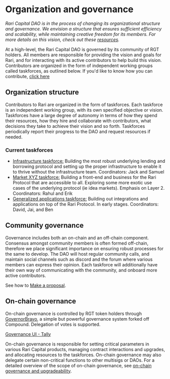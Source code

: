 # Organization and governance

_Rari Capital DAO is in the process of changing its organizational structure and governance. We envision a structure that ensures sufficient efficiency and scalability, while maintaining creative freedom for its members. For more details on this vision, check out these [resources](https://info.rari.capital/ecosystem/)._

At a high-level, the Rari Capital DAO is governed by its community of RGT holders. All members are responsible for providing the vision and goals for Rari, and for interacting with its active contributors to help build this vision. Contributors are organized in the form of independent working groups called taskforces, as outlined below. If you'd like to know how you can contribute, [click here](https://info.rari.capital/ecosystem/)

## Organization structure

Contributors to Rari are organized in the form of taskforces. Each taskforce is an independent working group, with its own specified objective or vision. Taskforces have a large degree of autonomy in terms of how they spend their resources, how they hire and collaborate with contributors, what decisions they take to achieve their vision and so forth. Taskforces periodically report their progress to the DAO and request resources if needed.

### Current taskforces

- [Infrastructure taskforce:](https://info.rari.capital/governance/infrastructure/#members) Building the most robust underlying lending and borrowing protocol and setting up the proper infrastructure to enable it to thrive without the infrastructure team. Coordinators: Jack and Samuel
- [Market XYZ taskforce:](https://info.rari.capital/governance/market/) Building a front-end and business for the Rari Protocol that are accessible to all. Exploring some more exotic use cases of the underlying protocol (ie idea markets). Emphasis on Layer 2. Coordinators: Rahul and Erik
- [Generalized applications taskforce:](https://info.rari.capital/governance/genApp/) Building out integrations and applications on top of the Rari Protocol. In early stages. Coordinators: David, Jai, and Ben

## Community governance

Governance includes both an on-chain and an off-chain component. Consensus amongst community members is often formed off-chain, therefore we place significant importance on ensuring robust processes for the same to develop. The DAO will host regular community calls, and maintain social channels such as discord and the forum where various members can express their opinion. Each taskforce will additionally have their own way of communicating with the community, and onboard more active contributors.

See how to [Make a proposal](https://info.rari.capital/governance/makeProposal/#proposal-format).

## On-chain governance

On-chain governance is controlled by RGT token holders through [GovernorBravo](https://medium.com/tally-blog/understanding-governor-bravo-69b06f1875da), a simple but powerful governance system forked off Compound. Delegation of votes is supported.

[Governance UI - Tally](https://www.withtally.com/governance/rari)

On-chain governance is responsible for setting critical parameters in various Rari Capital products, managing contract interactions and upgrades, and allocating resources to the taskforces. On-chain governance may also delegate certain non-critical functions to other multisigs or DAOs. For a detailed overview of the scope of on-chain governance, see [on-chain governance and upgradeability](https://info.rari.capital/governance/on-chain/).
